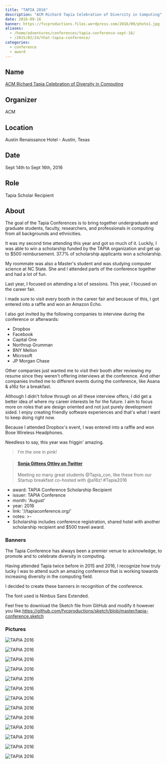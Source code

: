 ```yaml
---
title: "TAPIA 2016"
description: "ACM Richard Tapia Celebration of Diversity in Computing"
date: 2016-09-16
banner: https://fvcproductions.files.wordpress.com/2016/09/photo1.jpg
aliases:
  - /home/adventures/conferences/tapia-conference-sept-16/
  - /2015/02/24/that-tapia-conference/
categories:
  - conference
  - award
---
```


## Name

[ACM Richard Tapia Celebration of Diversity in Computing](//tapiaconference.org 'ACM Richard Tapia Celebration of Diversity in Computing')

## Organizer

ACM

## Location

Austin Renaissance Hotel - Austin, Texas

## Date

Sept 14th to Sept 16th, 2016

## Role

Tapia Scholar Recipient

## About

The goal of the Tapia Conferences is to bring together undergraduate and graduate students, faculty, researchers, and professionals in computing from all backgrounds and ethnicities.

It was my second time attending this year and got so much of it. Luckily, I was able to win a scholarship funded by the TAPIA organization and get up to $500 reimbursement. 37.7% of scholarship applicants won a scholarship.

My roommate was also a Master's student and was studying computer science at NC State. She and I attended parts of the conference together and had a lot of fun.

Last year, I focused on attending a lot of sessions. This year, I focused on the career fair.

I made sure to visit every booth in the career fair and because of this, I got entered into a raffle and won an Amazon Echo.

I also got invited by the following companies to interview during the conference or afterwards:

* Dropbox
* Facebook
* Capital One
* Northrup Grumman
* BNY Mellon
* Microsoft
* JP Morgan Chase

Other companies just wanted me to visit their booth after reviewing my resume since they weren't offering interviews at the conference. And other companies invited me to different events during the conference, like Asana & a16z for a breakfast.

Although I didn't follow through on all these interview offers, I did get a better idea of where my career interests lie for the future. I aim to focus more on roles that are design oriented and not just purely development sided. I enjoy creating friendly software experiences and that's what I want to keep doing right now.

Because I attended Dropbox's event, I was entered into a raffle and won Bose Wireless Headphones.

Needless to say, this year was friggin' amazing.

> I'm the one in pink!

<blockquote class="embedly-card"><h4><a href="//twitter.com/SonjaOttley/status/776506790724841472">Sonja Gittens Ottley on Twitter</a></h4><p>Meeting so many great students @Tapia_con, like these from our Startup breakfast co-hosted with @a16z! #Tapia2016</p></blockquote>
<script async src="//cdn.embedly.com/widgets/platform.js" charset="UTF-8"></script>

* award: TAPIA Conference Scholarship Recipient
* issuer: TAPIA Conference
* month: 'August'
* year: 2016
* link: '//tapiaconference.org/'
* notes: >-
* Scholarship includes conference registration, shared hotel with another
  scholarship recipient and $500 travel award.

### Banners

The Tapia Conference has always been a premier venue to acknowledge, to promote and to celebrate diversity in computing.

Having attended Tapia twice before in 2015 and 2016, I recognize how truly lucky I was to attend such an amazing conference that is working towards increasing diversity in the computing field.

I decided to create these banners in recognition of the conference.

The font used is Nimbus Sans Extended.

Feel free to download the Sketch file from GitHub and modify it however you like.https://github.com/fvcproductions/sketch/blob/master/tapia-conference.sketch

### Pictures

![TAPIA 2016](//i2.wp.com/fvcproductions.files.wordpress.com/2016/09/img_0717.jpg?w=233&h=1154&crop&ssl=1&zoom=2!)

![TAPIA 2016](//i1.wp.com/fvcproductions.files.wordpress.com/2016/09/img_0706.jpg?w=509&h=382&crop&ssl=1&zoom=2!)

![TAPIA 2016](//i1.wp.com/fvcproductions.files.wordpress.com/2016/09/img_0704.jpg?w=479&h=359&crop&ssl=1&zoom=2!)

![TAPIA 2016](//i1.wp.com/fvcproductions.files.wordpress.com/2016/09/img_0728.jpg?w=164&h=123&crop&ssl=1&zoom=2!)

![TAPIA 2016](//i2.wp.com/fvcproductions.files.wordpress.com/2016/09/img_0715.jpg?w=509&h=382&crop&ssl=1&zoom=2!)

![TAPIA 2016](//i0.wp.com/fvcproductions.files.wordpress.com/2016/09/img_0701.jpg?w=509&h=382&crop&ssl=1&zoom=2!)

![TAPIA 2016](//i0.wp.com/fvcproductions.files.wordpress.com/2016/09/dropbox-booth.gif?w=185&h=123&crop&ssl=1&zoom=2!)

![TAPIA 2016](//i2.wp.com/fvcproductions.files.wordpress.com/2016/09/img_0705.jpg?w=165&h=123&crop&ssl=1&zoom=2!)

![TAPIA 2016](//i2.wp.com/fvcproductions.files.wordpress.com/2016/09/img_0723.jpg?w=220&h=123&crop&ssl=1&zoom=2!)

![TAPIA 2016](//i2.wp.com/fvcproductions.files.wordpress.com/2016/09/img_0714.jpg?w=263&h=158&crop&ssl=1!)

![TAPIA 2016](//i2.wp.com/fvcproductions.files.wordpress.com/2015/11/img_0164.jpg!)

![TAPIA 2016](//i1.wp.com/fvcproductions.files.wordpress.com/2016/09/img_0710.jpg?w=246&h=185&crop&ssl=1&zoom=2!)

![TAPIA 2016](//i2.wp.com/fvcproductions.files.wordpress.com/2016/09/img_0707.jpg?w=246&h=185&crop&ssl=1&zoom=2)
